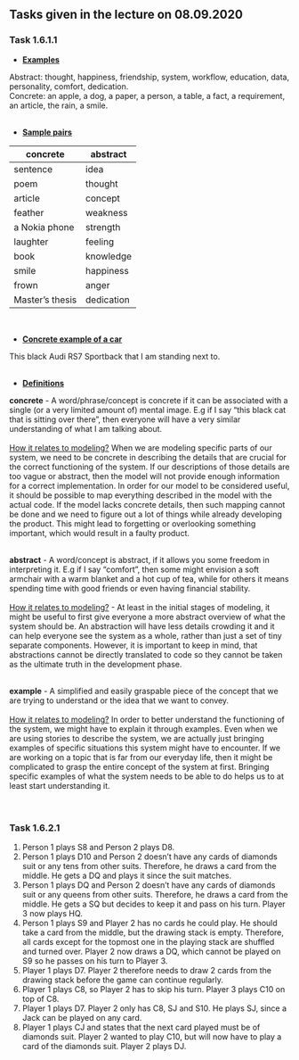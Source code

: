 ## Tasks given in the lecture on 08.09.2020

### Task 1.6.1.1
*  **<ins>Examples</ins>** <br>

Abstract: thought, happiness, friendship, system, workflow, education, data, personality, comfort, dedication.<br>
Concrete: an apple, a dog, a paper, a person, a table, a fact, a requirement, an article, the rain, a smile.<br><br>

* **<ins>Sample pairs**</ins><br>

**concrete**|**abstract**
------------|------------ 
sentence|idea
poem|thought
article|concept
feather|weakness
a Nokia phone|strength
laughter|feeling
book|knowledge
smile|happiness
frown|anger
Master’s thesis|dedication

<br>

* **<ins>Concrete example of a car**</ins><br>

This black Audi RS7 Sportback that I am standing next to.<br><br>

* **<ins>Definitions**</ins><br>

**concrete** - A word/phrase/concept is concrete if it can be associated with a single (or a very limited amount of) mental image. E.g if I say “this black cat that is sitting over there”, then everyone will have a very similar understanding of what I am talking about.<br><br>
<ins>How it relates to modeling?</ins> When we are modeling specific parts of our system, we need to be concrete in describing the details that are crucial for the correct functioning of the system. 
If our descriptions of those details are too vague or abstract, then the model will not provide enough information for a correct implementation.
In order for our model to be considered useful, it should be possible to map everything described in the model with the actual code. If the model lacks concrete details, then such mapping cannot be done 
and we need to figure out a lot of things while already developing the product. This might lead to forgetting or overlooking something important, which would result in a faulty product.<br><br>

**abstract** - A word/concept is abstract, if it allows you some freedom in interpreting it. E.g if I say “comfort”, then some might envision a soft armchair with a warm blanket and a hot cup of tea, while for others it means spending time with good friends or even having financial stability.<br><br>
<ins>How it relates to modeling?</ins> - At least in the initial stages of modeling, it might be useful to first give everyone a more abstract overview of what the system should be.
An abstraction will have less details crowding it and it can help everyone see the system as a whole, rather than just a set of tiny separate components.
However, it is important to keep in mind, that abstractions cannot be directly translated to code so they cannot be taken as the ultimate truth in the development phase.<br><br>

**example** - A simplified and easily graspable piece of the concept that we are trying to understand or the idea that we want to convey.<br><br>
<ins>How it relates to modeling?</ins> In order to better understand the functioning of the system, we might have to explain it through examples. 
Even when we are using stories to describe the system, we are actually just bringing examples of specific situations this system might have to encounter.
If we are working on a topic that is far from our everyday life, then it might be complicated to grasp the entire concept of the system at first. Bringing specific examples of what the system
needs to be able to do helps us to at least start understanding it.<br><br><br>

### Task 1.6.2.1

1. Person 1 plays S8 and Person 2 plays D8.
2. Person 1 plays D10 and Person 2 doesn’t have any cards of diamonds suit or any tens from other suits. Therefore, he draws a card from the middle. He gets a DQ and plays it since the suit matches.
3. Person 1 plays DQ and Person 2 doesn’t have any cards of diamonds suit or any queens from other suits. Therefore, he draws a card from the middle. He gets a SQ but decides to keep it and pass on his turn. Player 3 now plays HQ.
4. Person 1 plays S9 and Player 2 has no cards he could play. He should take a card from the middle, but the drawing stack is empty. Therefore, all cards except for the topmost one in the playing stack are shuffled and turned over. Player 2 now draws a DQ, which cannot be played on S9 so he passes on his turn to Player 3.
5. Player 1 plays D7. Player 2 therefore needs to draw 2 cards from the drawing stack before the game can continue regularly.
6. Player 1 plays C8, so Player 2 has to skip his turn. Player 3 plays C10 on top of C8.
7. Player 1 plays D7. Player 2 only has C8, SJ and S10. He plays SJ, since a Jack can be played on any card.
8. Player 1 plays CJ and states that the next card played must be of diamonds suit. Player 2 wanted to play C10, but will now have to play a card of the diamonds suit. Player 2 plays DJ.



